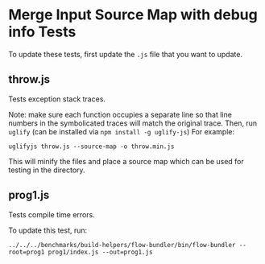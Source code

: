 # Merge Input Source Map with debug info Tests

To update these tests, first update the `.js` file that you want to update.

## throw.js

Tests exception stack traces.

Note: make sure each function occupies a separate line so that line numbers
in the symbolicated traces will match the original trace.
Then, run `uglify` (can be installed via `npm install -g uglify-js`)
For example:
```
uglifyjs throw.js --source-map -o throw.min.js
```
This will minify the files and place a source map which can be used for testing
in the directory.

## prog1.js

Tests compile time errors.

To update this test, run:

```
../../../benchmarks/build-helpers/flow-bundler/bin/flow-bundler --root=prog1 prog1/index.js --out=prog1.js
```
